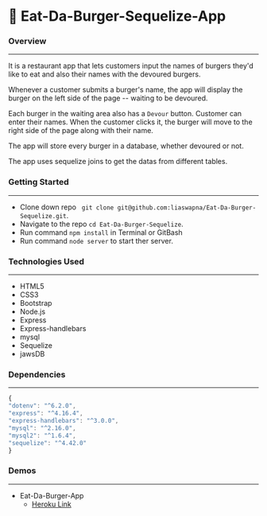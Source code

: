 # :hamburger: Eat-Da-Burger-Sequelize-App

### Overview
---
It is a restaurant app that lets customers input the names of burgers they'd like to eat and also their names with the devoured burgers.

Whenever a customer submits a burger's name, the app will display the burger on the left side of the page -- waiting to be devoured.

Each burger in the waiting area also has a `Devour` button. Customer can enter their names. When the customer clicks it, the burger will move to the right side of the page along with their name.

The app will store every burger in a database, whether devoured or not.

The app uses sequelize joins to get the datas from different tables.

### Getting Started
---
* Clone down repo ``` git clone git@github.com:liaswapna/Eat-Da-Burger-Sequelize.git```.
* Navigate to the repo ```cd Eat-Da-Burger-Sequelize```.
* Run command ```npm install``` in Terminal or GitBash
* Run command ```node server``` to start ther server.

### Technologies Used
---
* HTML5
* CSS3
* Bootstrap
* Node.js
* Express
* Express-handlebars
* mysql
* Sequelize
* jawsDB

### Dependencies
---
```js
{
"dotenv": "^6.2.0",
"express": "^4.16.4",
"express-handlebars": "^3.0.0",
"mysql": "^2.16.0",
"mysql2": "^1.6.4",
"sequelize": "^4.42.0"
}
```

### Demos
---
* Eat-Da-Burger-App
    * [Heroku Link](https://eat-the-burger-sequelize.herokuapp.com/)
